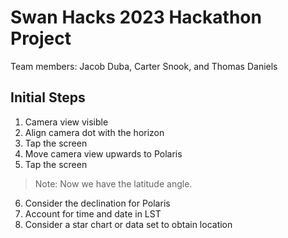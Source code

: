 # Swan Hacks 2023 Hackathon Project

Team members: Jacob Duba, Carter Snook, and Thomas Daniels

## Initial Steps

1. Camera view visible
2. Align camera dot with the horizon
3. Tap the screen
4. Move camera view upwards to Polaris
5. Tap the screen

> Note: Now we have the latitude angle.

6. Consider the declination for Polaris
7. Account for time and date in LST
8. Consider a star chart or data set to obtain location
